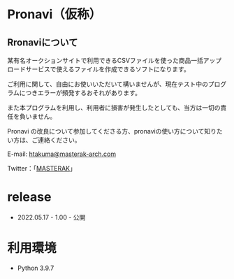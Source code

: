 # Pronavi（仮称）

## Rronaviについて

某有名オークションサイトで利用できるCSVファイルを使った商品一括アップロードサービスで使えるファイルを作成できるソフトになります。

ご利用に関して、自由にお使いいただいて構いませんが、現在テスト中のプログラムにつきエラーが頻発するおそれがあります。

また本プログラムを利用し、利用者に損害が発生したとしても、当方は一切の責任を負いません。

Pronavi の改良について参加してくださる方、pronaviの使い方について知りたい方は、ご連絡ください。

E-mail: htakuma@masterak-arch.com

Twitter：「[MASTERAK](https://twitter.com/MaSTerAK_O2O9)」

# release

- 2022.05.17 - 1.00 - 公開

# 利用環境

- Python 3.9.7

